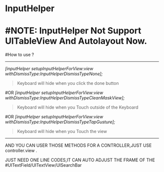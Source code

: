 InputHelper
===========
#NOTE: InputHelper Not Support UITableView And Autolayout Now.
===========
#How to use ? 

***
*[inputHelper setupInputHelperForView:view withDismissType:InputHelperDismissTypeNone];*
>Keyboard will hide when you click the done button

#OR
*[inputHelper setupInputHelperForView:view withDismissType:InputHelperDismissTypeCleanMaskView];*
>Keyboard will hide when you Touch outside of the Keyboard

#OR
*[inputHelper setupInputHelperForView:view withDismissType:InputHelperDismissTypeTapGusture];*
>Keyboard will hide when you Touch the view
***

AND YOU CAN USER THOSE METHODS FOR A CONTROLLER,JUST USE controller.view .

JUST NEED ONE LINE CODES,IT CAN AUTO ADJUST THE FRAME OF THE 
#UITextField/UITextView/UISearchBar
